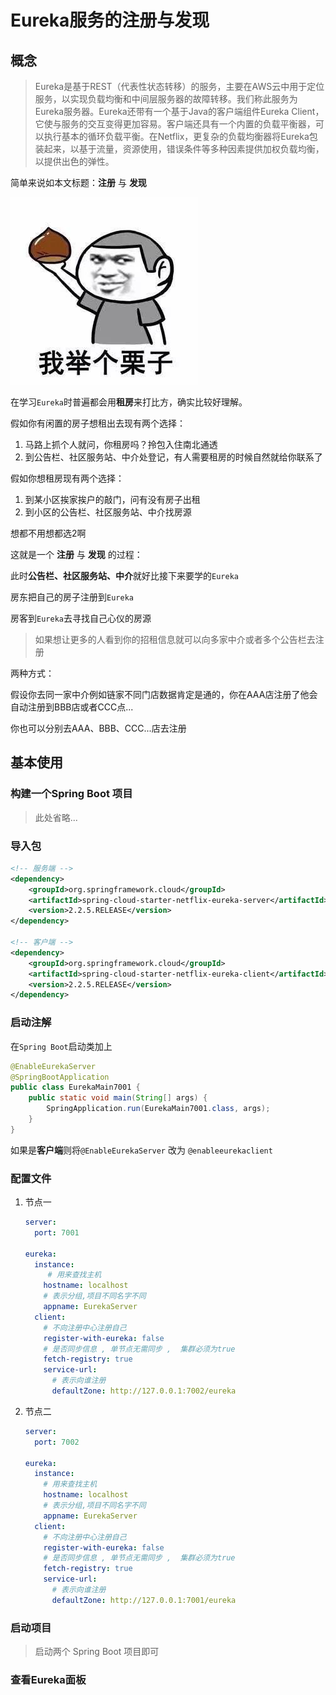 # Eureka服务的注册与发现

## 概念

> Eureka是基于REST（代表性状态转移）的服务，主要在AWS云中用于定位服务，以实现负载均衡和中间层服务器的故障转移。我们称此服务为Eureka服务器。Eureka还带有一个基于Java的客户端组件Eureka Client，它使与服务的交互变得更加容易。客户端还具有一个内置的负载平衡器，可以执行基本的循环负载平衡。在Netflix，更复杂的负载均衡器将Eureka包装起来，以基于流量，资源使用，错误条件等多种因素提供加权负载均衡，以提供出色的弹性。

简单来说如本文标题：**注册** 与 **发现**

![img](../../image/228BB198.jpg)

在学习`Eureka`时普遍都会用**租房**来打比方，确实比较好理解。

假如你有闲置的房子想租出去现有两个选择：

1. 马路上抓个人就问，你租房吗？拎包入住南北通透
2. 到公告栏、社区服务站、中介处登记，有人需要租房的时候自然就给你联系了

假如你想租房现有两个选择：

1. 到某小区挨家挨户的敲门，问有没有房子出租
2. 到小区的公告栏、社区服务站、中介找房源

想都不用想都选2啊

这就是一个 **注册** 与 **发现** 的过程：

此时**公告栏、社区服务站、中介**就好比接下来要学的`Eureka`

房东把自己的房子注册到`Eureka`

房客到`Eureka`去寻找自己心仪的房源

> 如果想让更多的人看到你的招租信息就可以向多家中介或者多个公告栏去注册

两种方式：

假设你去同一家中介例如链家不同门店数据肯定是通的，你在AAA店注册了他会自动注册到BBB店或者CCC点...

你也可以分别去AAA、BBB、CCC...店去注册

## 基本使用

### 构建一个Spring Boot 项目

> 此处省略...



### 导入包

```xml
<!-- 服务端 -->
<dependency>
    <groupId>org.springframework.cloud</groupId>
    <artifactId>spring-cloud-starter-netflix-eureka-server</artifactId>
    <version>2.2.5.RELEASE</version>
</dependency>

<!-- 客户端 -->
<dependency>
    <groupId>org.springframework.cloud</groupId>
    <artifactId>spring-cloud-starter-netflix-eureka-client</artifactId>
    <version>2.2.5.RELEASE</version>
</dependency>
```



### 启动注解

在`Spring Boot`启动类加上

```java
@EnableEurekaServer
@SpringBootApplication
public class EurekaMain7001 {
    public static void main(String[] args) {
        SpringApplication.run(EurekaMain7001.class, args);
    }
}
```

如果是**客户端**则将`@EnableEurekaServer` 改为 `@enableeurekaclient`

### 配置文件

1. 节点一

   ```yaml
   server:
     port: 7001
   
   eureka:
     instance:
     	# 用来查找主机
       hostname: localhost
       # 表示分组,项目不同名字不同
       appname: EurekaServer
     client:
       # 不向注册中心注册自己
       register-with-eureka: false
       # 是否同步信息 , 单节点无需同步 ,  集群必须为true
       fetch-registry: true
       service-url:
         # 表示向谁注册
         defaultZone: http://127.0.0.1:7002/eureka
   ```

2. 节点二

   ```yaml
   server:
     port: 7002
   
   eureka:
     instance:
       # 用来查找主机
       hostname: localhost
       # 表示分组,项目不同名字不同
       appname: EurekaServer
     client:
       # 不向注册中心注册自己
       register-with-eureka: false
       # 是否同步信息 , 单节点无需同步 ,  集群必须为true
       fetch-registry: true
       service-url:
         # 表示向谁注册
         defaultZone: http://127.0.0.1:7001/eureka
   ```

### 启动项目

> 启动两个 Spring Boot 项目即可

### 查看Eureka面板





